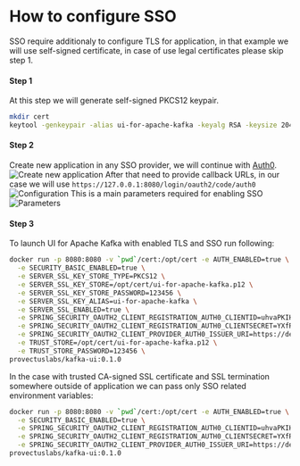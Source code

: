 # How to configure SSO
SSO require additionaly to configure TLS for application, in that example we will use self-signed certificate, in case of use legal certificates please skip step 1.
#### Step 1
At this step we will generate self-signed PKCS12 keypair.
``` bash
mkdir cert
keytool -genkeypair -alias ui-for-apache-kafka -keyalg RSA -keysize 2048 -storetype PKCS12 -keystore cert/ui-for-apache-kafka.p12 -validity 3650
```
#### Step 2
Create new application in any SSO provider, we will continue with [Auth0](https://auth0.com).
![Create new application](https://github.com/provectus/kafka-ui/raw/images/images/sso-new-app.png)
After that need to provide callback URLs, in our case we will use `https://127.0.0.1:8080/login/oauth2/code/auth0`
![Configuration](https://github.com/provectus/kafka-ui/raw/images/images/sso-configuration.png)
This is a main parameters required for enabling SSO
![Parameters](https://github.com/provectus/kafka-ui/raw/images/images/sso-parameters.png)
#### Step 3
To launch UI for Apache Kafka with enabled TLS and SSO run following:
``` bash
docker run -p 8080:8080 -v `pwd`/cert:/opt/cert -e AUTH_ENABLED=true \
  -e SECURITY_BASIC_ENABLED=true \
  -e SERVER_SSL_KEY_STORE_TYPE=PKCS12 \
  -e SERVER_SSL_KEY_STORE=/opt/cert/ui-for-apache-kafka.p12 \
  -e SERVER_SSL_KEY_STORE_PASSWORD=123456 \
  -e SERVER_SSL_KEY_ALIAS=ui-for-apache-kafka \
  -e SERVER_SSL_ENABLED=true \
  -e SPRING_SECURITY_OAUTH2_CLIENT_REGISTRATION_AUTH0_CLIENTID=uhvaPKIHU4ZF8Ne4B6PGvF0hWW6OcUSB \
  -e SPRING_SECURITY_OAUTH2_CLIENT_REGISTRATION_AUTH0_CLIENTSECRET=YXfRXbitY1F5GajmodifiedTujnkVr7zuW9ECCAK4TcnCio-i \
  -e SPRING_SECURITY_OAUTH2_CLIENT_PROVIDER_AUTH0_ISSUER_URI=https://dev-a63ggcut.auth0.com/ \
  -e TRUST_STORE=/opt/cert/ui-for-apache-kafka.p12 \
  -e TRUST_STORE_PASSWORD=123456 \
provectuslabs/kafka-ui:0.1.0
```
In the case with trusted CA-signed SSL certificate and SSL termination somewhere outside of application we can pass only SSO related environment variables:
``` bash
docker run -p 8080:8080 -v `pwd`/cert:/opt/cert -e AUTH_ENABLED=true \
  -e SECURITY_BASIC_ENABLED=true \
  -e SPRING_SECURITY_OAUTH2_CLIENT_REGISTRATION_AUTH0_CLIENTID=uhvaPKIHU4ZF8Ne4B6PGvF0hWW6OcUSB \
  -e SPRING_SECURITY_OAUTH2_CLIENT_REGISTRATION_AUTH0_CLIENTSECRET=YXfRXbitY1F5GajmodifiedTujnkVr7zuW9ECCAK4TcnCio-i \
  -e SPRING_SECURITY_OAUTH2_CLIENT_PROVIDER_AUTH0_ISSUER_URI=https://dev-a63ggcut.auth0.com/
provectuslabs/kafka-ui:0.1.0
```

